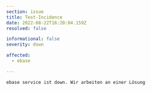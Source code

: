 ```yaml
---
section: issue
title: Test-Incidence
date: 2022-08-22T16:20:04.159Z
resolved: false

informational: false
severity: down

affected:
  - ebase

---
```


    ebase service ist down. Wir arbeiten an einer Lösung
